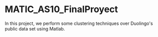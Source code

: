 # MATIC_AS10_FinalProyect
 In this project, we perform some clustering techniques over Duolingo's public data set using Matlab.
